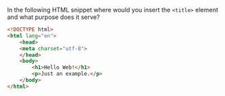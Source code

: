 In the following HTML snippet where would you insert
the `<title>` element and what purpose does it serve?

```html
<!DOCTYPE html>
<html lang="en">
    <head>
    <meta charset="utf-8">
    </head>
    <body>
        <h1>Hello Web!</h1>
        <p>Just an example.</p>
    </body>
</html>
```
